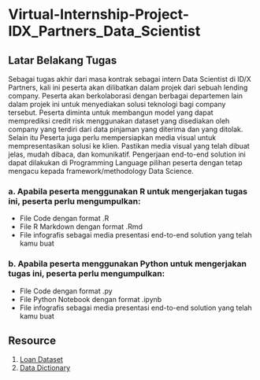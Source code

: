 # Virtual-Internship-Project-IDX_Partners_Data_Scientist

## Latar Belakang Tugas
Sebagai tugas akhir dari masa kontrak sebagai intern Data Scientist di ID/X Partners, kali ini peserta akan dilibatkan dalam projek dari sebuah lending company. Peserta akan berkolaborasi dengan berbagai departemen lain dalam projek ini untuk menyediakan solusi teknologi bagi company tersebut. Peserta diminta untuk membangun model yang dapat memprediksi credit risk menggunakan dataset yang disediakan oleh company yang terdiri dari data pinjaman yang diterima dan yang ditolak. Selain itu Peserta juga perlu mempersiapkan media visual untuk mempresentasikan solusi ke klien. Pastikan media visual yang telah dibuat jelas, mudah dibaca, dan komunikatif. Pengerjaan end-to-end solution ini dapat dilakukan di Programming Language pilihan peserta dengan tetap mengacu kepada framework/methodology Data Science.

### a. Apabila peserta menggunakan R untuk mengerjakan tugas ini, peserta perlu mengumpulkan:
- File Code dengan format .R
- File R Markdown dengan format .Rmd
- File infografis sebagai media presentasi end-to-end solution yang telah kamu buat
### b. Apabila peserta menggunakan Python untuk mengerjakan tugas ini, peserta perlu mengumpulkan:
- File Code dengan format .py
- File Python Notebook dengan format .ipynb
- File infografis sebagai media presentasi end-to-end solution yang telah kamu buat

## Resource
1. <a href="https://rakamin-lms.s3.ap-southeast-1.amazonaws.com/vix-assets/idx-partners/loan_data_2007_2014.csv">Loan Dataset</a>
2. <a href="https://docs.google.com/spreadsheets/d/1iT1JNOBwU4l616_rnJpo0iny7blZvNBs/edit?usp=sharing&ouid=106453318899954059421&rtpof=true&sd=true">Data Dictionary</a>
